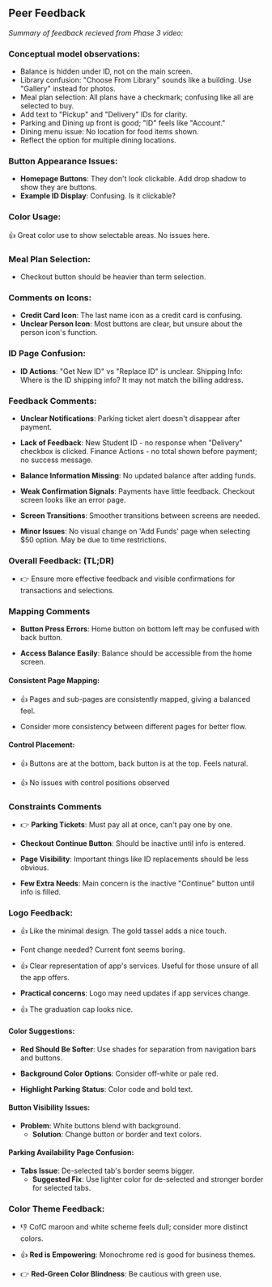 ## Peer Feedback

_Summary of feedback recieved from Phase 3 video:_

### Conceptual model observations:

* Balance is hidden under ID, not on the main screen.
* Library confusion: "Choose From Library" sounds like a building. Use "Gallery" instead for photos.
* Meal plan selection: All plans have a checkmark; confusing like all are selected to buy.
* Add text to "Pickup" and "Delivery" IDs for clarity.
* Parking and Dining up front is good; "ID" feels like "Account."
* Dining menu issue: No location for food items shown.
* Reflect the option for multiple dining locations.

### Button Appearance Issues:

* **Homepage Buttons**: They don't look clickable. Add drop shadow to show they are buttons.
* **Example ID Display**: Confusing. Is it clickable?

### Color Usage:

:+1: Great color use to show selectable areas. No issues here.

### Meal Plan Selection:

* Checkout button should be heavier than term selection.

### Comments on Icons:

* **Credit Card Icon**: The last name icon as a credit card is confusing.
* **Unclear Person Icon**: Most buttons are clear, but unsure about the person icon's function.

### ID Page Confusion:

* **ID Actions**: "Get New ID" vs "Replace ID" is unclear.
Shipping Info: Where is the ID shipping info? It may not match the billing address.

### Feedback Comments:

* **Unclear Notifications**: Parking ticket alert doesn't disappear after payment.

* **Lack of Feedback**: New Student ID - no response when "Delivery" checkbox is clicked. Finance Actions - no total shown before payment; no success message.

* **Balance Information Missing**: No updated balance after adding funds.

* **Weak Confirmation Signals**: Payments have little feedback. Checkout screen looks like an error page.

* **Screen Transitions**: Smoother transitions between screens are needed.

* **Minor Issues**: No visual change on 'Add Funds' page when selecting $50 option. May be due to time restrictions.

### Overall Feedback: (TL;DR) 

* :point_right: Ensure more effective feedback and visible confirmations for transactions and selections.

### Mapping Comments

* **Button Press Errors**: Home button on bottom left may be confused with back button.

* **Access Balance Easily**: Balance should be accessible from the home screen.

#### Consistent Page Mapping:

* :+1: Pages and sub-pages are consistently mapped, giving a balanced feel.

* Consider more consistency between different pages for better flow.

#### Control Placement:

* :+1: Buttons are at the bottom, back button is at the top. Feels natural.

* :+1: No issues with control positions observed

### Constraints Comments

* :point_right: **Parking Tickets**: Must pay all at once, can't pay one by one.

* **Checkout Continue Button**: Should be inactive until info is entered.

* **Page Visibility**: Important things like ID replacements should be less obvious.

* **Few Extra Needs**: Main concern is the inactive "Continue" button until info is filled.

### Logo Feedback:

* :+1: Like the minimal design. The gold tassel adds a nice touch.

* Font change needed? Current font seems boring.

* :+1: Clear representation of app's services. Useful for those unsure of all the app offers.

* **Practical concerns**: Logo may need updates if app services change.

* :+1: The graduation cap looks nice.


#### Color Suggestions:

* **Red Should Be Softer**: Use shades for separation from navigation bars and buttons.

* **Background Color Options**: Consider off-white or pale red.

* **Highlight Parking Status**: Color code and bold text.

#### Button Visibility Issues:

* **Problem**: White buttons blend with background.
    * **Solution**: Change button or border and text colors.

#### Parking Availability Page Confusion:

* **Tabs Issue**: De-selected tab's border seems bigger.
    * **Suggested Fix**: Use lighter color for de-selected and stronger border for selected tabs.

### Color Theme Feedback:

* :-1: CofC maroon and white scheme feels dull; consider more distinct colors.

* :+1: **Red is Empowering**: Monochrome red is good for business themes.

* :point_right: **Red-Green Color Blindness**: Be cautious with green use.